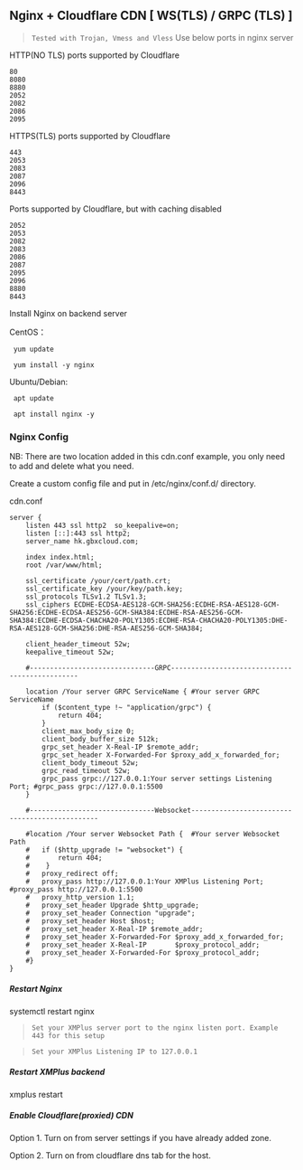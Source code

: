 ## Nginx + Cloudflare CDN [ WS(TLS) / GRPC (TLS) ]

> `Tested with Trojan, Vmess and Vless`  Use below ports in nginx server

HTTP(NO TLS) ports supported by Cloudflare
```
80
8080
8880
2052
2082
2086
2095
```

HTTPS(TLS) ports supported by Cloudflare
```
443
2053
2083
2087
2096
8443
```

Ports supported by Cloudflare, but with caching disabled
```
2052
2053
2082
2083
2086
2087
2095
2096
8880
8443
```
Install Nginx on backend server

CentOS：
```
 yum update
 
 yum install -y nginx
```

Ubuntu/Debian:

```
 apt update
 
 apt install nginx -y
```

### Nginx Config

NB: There are two location added in this cdn.conf example, you only need to add and delete what you need.

Create a custom config file and put in /etc/nginx/conf.d/ directory.

cdn.conf
```
server {
	listen 443 ssl http2  so_keepalive=on;
	listen [::]:443 ssl http2; 
	server_name hk.gbxcloud.com;

	index index.html;
	root /var/www/html;

	ssl_certificate /your/cert/path.crt;
	ssl_certificate_key /your/key/path.key;
	ssl_protocols TLSv1.2 TLSv1.3;
	ssl_ciphers ECDHE-ECDSA-AES128-GCM-SHA256:ECDHE-RSA-AES128-GCM-SHA256:ECDHE-ECDSA-AES256-GCM-SHA384:ECDHE-RSA-AES256-GCM-SHA384:ECDHE-ECDSA-CHACHA20-POLY1305:ECDHE-RSA-CHACHA20-POLY1305:DHE-RSA-AES128-GCM-SHA256:DHE-RSA-AES256-GCM-SHA384;
	
	client_header_timeout 52w;
    keepalive_timeout 52w;
	
	#-------------------------------GRPC-----------------------------------------------
	
	location /Your server GRPC ServiceName { #Your server GRPC ServiceName
		if ($content_type !~ "application/grpc") {
			return 404;
		}
		client_max_body_size 0;
		client_body_buffer_size 512k;
		grpc_set_header X-Real-IP $remote_addr;
		grpc_set_header X-Forwarded-For $proxy_add_x_forwarded_for;
		client_body_timeout 52w;
		grpc_read_timeout 52w;
		grpc_pass grpc://127.0.0.1:Your server settings Listening Port; #grpc_pass grpc://127.0.0.1:5500
	}
	
	#-------------------------------Websocket-----------------------------------------------
	
	#location /Your server Websocket Path {  #Your server Websocket Path
    #  	if ($http_upgrade != "websocket") {
    #      	return 404;
    #    }
    #  	proxy_redirect off;
    #  	proxy_pass http://127.0.0.1:Your XMPlus Listening Port; #proxy_pass http://127.0.0.1:5500
    #  	proxy_http_version 1.1;
    #  	proxy_set_header Upgrade $http_upgrade;
    #  	proxy_set_header Connection "upgrade";
    #  	proxy_set_header Host $host;
    #  	proxy_set_header X-Real-IP $remote_addr;
    #  	proxy_set_header X-Forwarded-For $proxy_add_x_forwarded_for;
	#	proxy_set_header X-Real-IP       $proxy_protocol_addr;
	#	proxy_set_header X-Forwarded-For $proxy_protocol_addr;
    #}	
}

```
##### Restart Nginx

systemctl restart nginx

> `Set your XMPlus server port to the nginx listen port. Example 443 for this setup`

> `Set your XMPlus Listening IP to 127.0.0.1`

##### Restart XMPlus backend

xmplus restart

##### Enable Cloudflare(proxied) CDN

Option 1. Turn on from server settings if you have already added zone.

Option 2. Turn on from cloudflare dns tab for the host.

